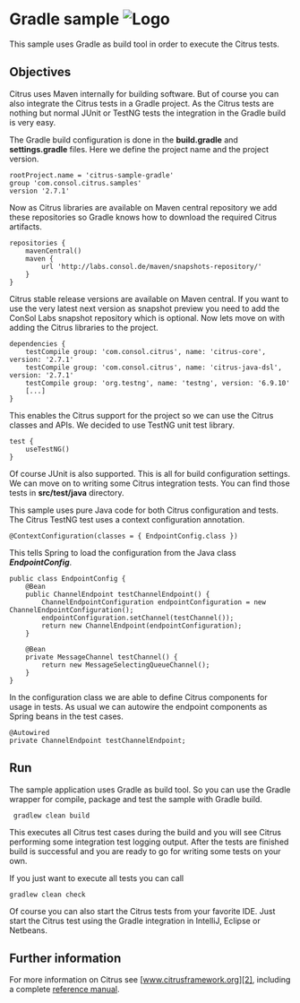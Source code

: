 Gradle sample ![Logo][1]
==============

This sample uses Gradle as build tool in order to execute the Citrus tests.

Objectives
---------

Citrus uses Maven internally for building software. But of course you can also integrate the Citrus tests in a Gradle
project. As the Citrus tests are nothing but normal JUnit or TestNG tests the integration in the Gradle build is very easy.

The Gradle build configuration is done in the **build.gradle** and **settings.gradle** files. Here we define the project name 
and the project version.

    rootProject.name = 'citrus-sample-gradle'
    group 'com.consol.citrus.samples'
    version '2.7.1'
    
Now as Citrus libraries are available on Maven central repository we add these repositories so Gradle knows how to download the required
Citrus artifacts.    
    
    repositories {
        mavenCentral()
        maven {
            url 'http://labs.consol.de/maven/snapshots-repository/'
        }
    }
    
Citrus stable release versions are available on Maven central. If you want to use the very latest next version as snapshot preview you need
to add the ConSol Labs snapshot repository which is optional. Now lets move on with adding the Citrus libraries to the project.
    
    dependencies {
        testCompile group: 'com.consol.citrus', name: 'citrus-core', version: '2.7.1'
        testCompile group: 'com.consol.citrus', name: 'citrus-java-dsl', version: '2.7.1'
        testCompile group: 'org.testng', name: 'testng', version: '6.9.10'
        [...]
    }
    
This enables the Citrus support for the project so we can use the Citrus classes and APIs. We decided to use TestNG unit test library.
    
    test {
        useTestNG()
    }
    
Of course JUnit is also supported. This is all for build configuration settings. We can move on to writing some Citrus integration tests. You can
find those tests in **src/test/java** directory.

This sample uses pure Java code for both Citrus configuration and tests. The
Citrus TestNG test uses a context configuration annotation.

    @ContextConfiguration(classes = { EndpointConfig.class })
    
This tells Spring to load the configuration from the Java class ***EndpointConfig***.
    
    public class EndpointConfig {
        @Bean
        public ChannelEndpoint testChannelEndpoint() {
            ChannelEndpointConfiguration endpointConfiguration = new ChannelEndpointConfiguration();
            endpointConfiguration.setChannel(testChannel());
            return new ChannelEndpoint(endpointConfiguration);
        }
    
        @Bean
        private MessageChannel testChannel() {
            return new MessageSelectingQueueChannel();
        }
    }
    
In the configuration class we are able to define Citrus components for usage in tests. As usual
we can autowire the endpoint components as Spring beans in the test cases.
    
    @Autowired
    private ChannelEndpoint testChannelEndpoint;
        
Run
---------

The sample application uses Gradle as build tool. So you can use the Gradle wrapper for compile, package and test the
sample with Gradle build.
 
     gradlew clean build
    
This executes all Citrus test cases during the build and you will see Citrus performing some integration test logging output.
After the tests are finished build is successful and you are ready to go for writing some tests on your own.

If you just want to execute all tests you can call

    gradlew clean check

Of course you can also start the Citrus tests from your favorite IDE.
Just start the Citrus test using the Gradle integration in IntelliJ, Eclipse or Netbeans.

Further information
---------

For more information on Citrus see [www.citrusframework.org][2], including
a complete [reference manual][3].

 [1]: https://www.citrusframework.org/img/brand-logo.png "Citrus"
 [2]: https://www.citrusframework.org
 [3]: https://www.citrusframework.org/reference/html/
